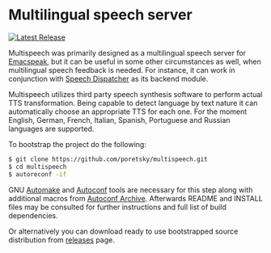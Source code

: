 # Multilingual speech server

[![Latest Release](https://img.shields.io/github/v/release/poretsky/multispeech.svg)](https://github.com/poretsky/multispeech/releases/latest)

Multispeech was primarily designed as a multilingual speech server for
[Emacspeak](https://github.com/tvraman/emacspeak),
but it can be useful in some other circumstances as well,
when multilingual speech feedback is needed.
For instance, it can work in conjunction with
[Speech Dispatcher](https://github.com/brailcom/speechd)
as its backend module.

Multispeech utilizes third party speech synthesis software to perform
actual TTS transformation. Being capable to detect language by text
nature it can automatically choose an appropriate TTS for each one.
For the moment English, German, French, Italian, Spanish, Portuguese
and Russian languages are supported.

To bootstrap the project do the following:

```bash
$ git clone https://github.com/poretsky/multispeech.git
$ cd multispeech
$ autoreconf -if
```

GNU [Automake](https://www.gnu.org/software/automake/)
and [Autoconf](https://www.gnu.org/software/autoconf/)
tools are necessary for this step along with additional macros from
[Autoconf Archive](https://www.gnu.org/software/autoconf-archive/).
Afterwards README and INSTALL files may be consulted for further
instructions and full list of build dependencies.

Or alternatively you can download ready to use bootstrapped
source distribution from
[releases](https://github.com/poretsky/multispeech/releases)
page.
